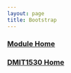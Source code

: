 ```yaml
---
layout: page
title: Bootstrap
---
```

<style>
    .css-class{
        color: firebrick;
        font-weight: bold;
    }
    .html-class{
        color: blue;
        font-weight: bold;
    }
</style>

### [Module Home](../)
### [DMIT1530 Home](../../)
